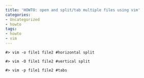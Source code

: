 ```yaml
---
title: 'HOWTO: open and split/tab multiple files using vim'
categories:
- Uncategorized
- howto
tags:
- howto
- vim
---
```


    #> vim -o file1 file2 #horizontal split  
    
    #> vim -O file1 file2 #vertical split  
    
    #> vim -p file1 file2 #tabs

